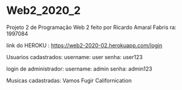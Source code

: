 # Web2_2020_2

Projeto 2 de Programação Web 2 feito por Ricardo Amaral Fabris ra: 1997084



link do HEROKU : https://web2-2020-02.herokuapp.com/login


Usuarios cadastrados:
username: user
senha: user123

login de administrador:
username: admin
senha: admin123

Musicas cadastradas:
Vamos Fugir
Californication
